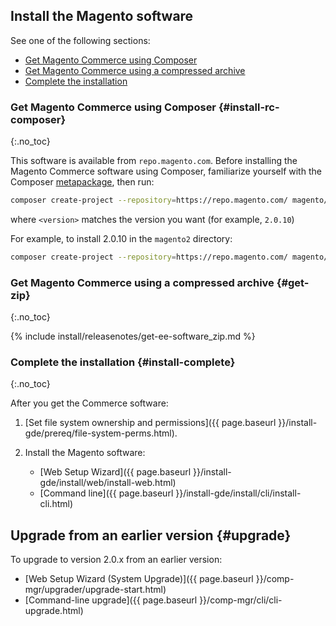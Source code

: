 
## Install the Magento software

See one of the following sections:

*  [Get Magento Commerce using Composer](#install-rc-composer)
*  [Get Magento Commerce using a compressed archive](#get-zip)
*  [Complete the installation](#install-complete)

### Get Magento Commerce using Composer {#install-rc-composer}
{:.no_toc}

This software is available from `repo.magento.com`. Before installing the Magento Commerce software using Composer, familiarize yourself with the Composer [metapackage]({{page.baseurl}}/install-gde/prereq/integrator_install.html), then run:

```bash
composer create-project --repository=https://repo.magento.com/ magento/project-enterprise-edition=<version> <installation directory name>
```

where `<version>` matches the version you want (for example, `2.0.10`)

For example, to install 2.0.10 in the `magento2` directory:

```bash
composer create-project --repository=https://repo.magento.com/ magento/project-enterprise-edition=2.0.10 magento2
```

### Get Magento Commerce using a compressed archive {#get-zip}
{:.no_toc}

{% include install/releasenotes/get-ee-software_zip.md %}

### Complete the installation {#install-complete}
{:.no_toc}

After you get the Commerce software:

1. [Set file system ownership and permissions]({{ page.baseurl }}/install-gde/prereq/file-system-perms.html).
1. Install the Magento software:

   *  [Web Setup Wizard]({{ page.baseurl }}/install-gde/install/web/install-web.html)
   *  [Command line]({{ page.baseurl }}/install-gde/install/cli/install-cli.html)

## Upgrade from an earlier version {#upgrade}

To upgrade to version 2.0.x from an earlier version:

*  [Web Setup Wizard (System Upgrade)]({{ page.baseurl }}/comp-mgr/upgrader/upgrade-start.html)
*  [Command-line upgrade]({{ page.baseurl }}/comp-mgr/cli/cli-upgrade.html)
